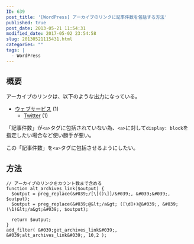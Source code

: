 ```yaml
---
ID: 639
post_title: '[WordPress] アーカイブのリンクに記事件数を包括する方法'
published: true
post_date: 2013-05-21 11:54:31
modified_date: 2017-05-02 23:54:58
slug: 20130521115431.html
categories: ""
tags: |
  - WordPress
---
```

<!--more-->

## 概要
アーカイブのリンクは、以下のような出力になっている。

<div class="sandbox">
<ul>
<li><a href="#">ウェブサービス</a> (1)
 <ul class="children">
  <li><a href="#">Twitter</a> (1)
 </ul>
</li>
</ul>
</div>

「記事件数」が`<a>`タグに包括されていない為、`<a>`に対して`display: block`を指定したい場合など使い勝手が悪い。

この「記事件数」を`<a>`タグに包括させるようにしたい。

## 方法

```language-php
// アーカイブのリンクをカウント数まで含める
function alt_archives_link($output) {
  $output = preg_replace(&#039;/[\[()\]]/&#039;, &#039;&#039;, $output);
  $output = preg_replace(&#039;@&lt;/a&gt; ([\d]+)@&#039;, &#039;(\1)&lt;/a&gt;&#039;, $output);

  return $output;
}
add_filter( &#039;get_archives_link&#039;, &#039;alt_archives_link&#039;, 10,2 );
```